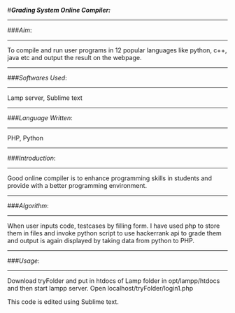 #***Grading System Online Compiler:***

----------
###*Aim*:

----------

To compile and run user programs in 12 popular languages like python, c++, java etc and output the result on the webpage.

-------------
###*Softwares Used*:

-------------
Lamp server, Sublime text


-------------
###*Language Written*:

-------------
PHP, Python


-------------
###*Introduction*:

-------------
Good online compiler is to enhance programming skills in students and provide with a better programming environment.


-------------
###*Algorithm*:

-------------

When user inputs code, testcases by filling form. I have used php to store them in files and invoke python script to use hackerrank api to grade them and output is again displayed by taking data from python to PHP. 

-------------
###*Usage*:

-------------
Download tryFolder and put in htdocs of Lamp folder in opt/lampp/htdocs and then start lampp server. Open localhost/tryFolder/login1.php


This code is edited using Sublime text.

